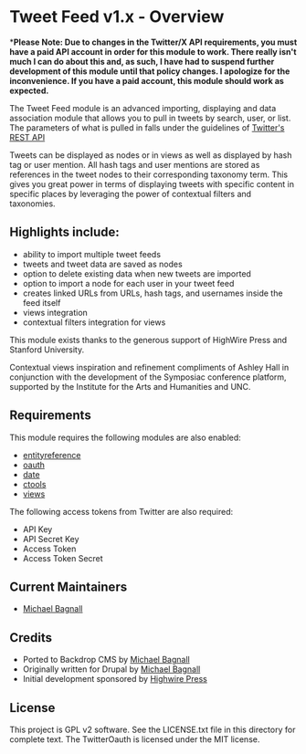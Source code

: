 # Tweet Feed v1.x - Overview

***Please Note: Due to changes in the Twitter/X API requirements, you must have a paid API account in order for this module to work. There really isn't much I can do about this and, as such, I have had to suspend further development of this module until that policy changes. I apologize for the inconvenience. If you have a paid account, this module should work as expected.**  

The Tweet Feed module is an advanced importing, displaying and data association
module that allows you to pull in tweets by search, user, or list. The
parameters of what is pulled in falls under the guidelines of
[Twitter's REST API](https://dev.twitter.com/rest/public/rate-limiting)

Tweets can be displayed as nodes or in views as well as displayed by hash tag
or user mention. All hash tags and user mentions are stored as references in
the tweet nodes to their corresponding taxonomy term. This gives you great
power in terms of displaying tweets with specific content in specific places
by leveraging the power of contextual filters and taxonomies.

## Highlights include:

- ability to import multiple tweet feeds
- tweets and tweet data are saved as nodes
- option to delete existing data when new tweets are imported
- option to import a node for each user in your tweet feed
- creates linked URLs from URLs, hash tags, and usernames inside the feed itself
- views integration
- contextual filters integration for views

This module exists thanks to the generous support of HighWire Press and
Stanford University.

Contextual views inspiration and refinement compliments of Ashley Hall in
conjunction with the development of the Symposiac conference platform, supported
by the Institute for the Arts and Humanities and UNC.

## Requirements

This module requires the following modules are also enabled:

- [entityreference](https://github.com/backdrop-contrib/entityreference)
- [oauth](https://github.com/backdrop-contrib/oauth)
- [date](https://github.com/backdrop-contrib/date)
- [ctools](https://github.com/backdrop-contrib/ctools)
- [views](https://github.com/backdrop-contrib/views)

The following access tokens from Twitter are also required:

- API Key
- API Secret Key
- Access Token
- Access Token Secret

## Current Maintainers

- [Michael Bagnall](https://github.com/ElusiveMind)

## Credits

- Ported to Backdrop CMS by [Michael Bagnall](https://github.com/ElusiveMind)
- Originally written for Drupal by [Michael Bagnall](https://github.com/ElusiveMind)
- Initial development sponsored by [Highwire Press](https://highwirepress.com)

## License

This project is GPL v2 software.
See the LICENSE.txt file in this directory for complete text.
The TwitterOauth is licensed under the MIT license.
